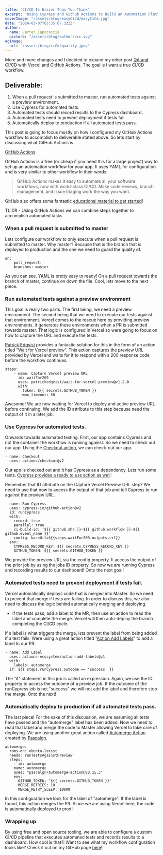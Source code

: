 ```yaml
---
title: "CI/CD Is Easier Than You Think"
excerpt: "Using Cypress and Github Actions to Build an Automation Platform. Its easier than you think."
coverImage: "/assets/blog/easyCiCd/easyCiCd.jpg"
date: "2024-03-07T05:35:07.322Z"
author:
  name: Carter Capocaccia
  picture: "/assets/blog/authors/cc.svg"
ogImage:
  url: "/assets/blog/ciCd/quality.jpeg"
---
```


More and more changes and I decided to expand my other post [QA and CI/CD with Vercel and GitHub Actions](https://www.capocaccia.dev/posts/CiCdWithVercelAndGitHubActions). The goal is I want a true CI/CD workflow.

## Deliverable:

1.  When a pull request is submitted to master, run automated tests against a preview environment.
2.  Use Cypress for automated tests.
3.  Automated tests should record results to the Cypress dashboard.
4.  Automated tests need to prevent deployment if tests fail.
5.  Automatically deploy to production if all automated tests pass.

This post is going to focus mostly on how I configured my GitHub Actions workflow to accomplish to deliverable stated above. So lets start by discussing what GitHub Actions is.

[GitHub Actions](https://github.com/features/actions)

GitHub Actions is a free (or cheap if you need this for a large project) way to set up an automation workflow for your app. It uses YAML for configuration and is very similar to other workflow In their words:

> GitHub Actions makes it easy to automate all your software workflows, now with world-class CI/CD. Make code reviews, branch management, and issue triaging work the way you want.

GitHub also offers some fantastic [educational material to get started](https://docs.github.com/en/actions/learn-github-actions)!

TL:DR - Using GitHub Actions we can combine steps together to accomplish automated tasks.

### When a pull request is submitted to master

Lets configure our workflow to only execute when a pull request is submitted to master. Why master? Because that is the branch that is deployed to production and the one we need to guard the quality of.

    on:
        pull_request:
        branches: master

As you can see, YAML is pretty easy to ready! On a pull request towards the branch of master, continue on down the file. Cool, lets move to the next piece.

### Run automated tests against a preview environment

This goal is really two parts. The first being, we need a preview environment. The second being that we need to execute our tests against that environment. Vercel comes to the rescue here by providing preview environments. It generates these environments when a PR is submitted towards master. That logic is configured in Vercel so were going to focus on how to capture the URL and execute the tests.

[Patrick Edqvist](https://github.com/patrickedqvist) provides a fantastic solution for this in the form of an action titled "[Wait for Vercel preview](https://github.com/patrickedqvist/wait-for-vercel-preview)". This action captures the preview URL provided by Vercel and waits for it to respond with a 200 response code before the workflow continues.

    steps:
        - name: Capture Vercel preview URL
          id: waitFor200
          uses: patrickedqvist/wait-for-vercel-preview@v1.2.0
          with:
    	    token: ${{ secrets.GITHUB_TOKEN }}
    	    max_timeout: 60

Awesome! We are now waiting for Vercel to deploy and active preview URL before continuing. We add the ID attribute to this step because need the output of it in a later job.

### Use Cypress for automated tests.

Onwards towards automated testing. First, our app contains Cypress and not the container the workflow is running against. So we need to check out our app. Using the [Checkout action](https://github.com/actions/checkout), we can check-out our app.

    - name: Checkout
      uses: actions/checkout@v2

Our app is checked out and it has Cypress as a dependency. Lets run some tests. [Cypress provides a ready to use action as well](https://github.com/cypress-io/github-action)!

Remember that ID attribute on the Capture Vercel Preview URL step? We need to use that now to access the output of that job and tell Cypress to run against the preview URL.

    - name: Run Cypress
      uses: cypress-io/github-action@v2
      id: runCypress
      with:
        record: true
        parallel: true
        ci-build-id: '${{ github.sha }}-${{ github.workflow }}-${{ github.event_name }}'
        config: baseUrl=${{steps.waitFor200.outputs.url}}
      env:
        CYPRESS_RECORD_KEY: ${{ secrets.CYPRESS_RECORD_KEY }}
        GITHUB_TOKEN: ${{ secrets.GITHUB_TOKEN }}

We provide the preview URL via the config property. It access the output of the prior job by using the jobs ID property. So now we are running Cypress and recording results to our dashboard! Onto the next goal!

### Automated tests need to prevent deployment if tests fail.

Vercel automatically deploys code that is merged into Master. So we need to prevent that merge if tests are failing. In order to discuss this, we also need to discuss the logic behind automatically merging and deploying.

- If the tests pass, add a label to the MR, then use an action to read the label and complete the merge. Vercel will then auto-deploy the branch completing the CI/CD cycle.

If a label is what triggers the merge, lets prevent the label from being added if a test fails. Were using a great action titled "[Action Add Labels](https://github.com/actions-ecosystem/action-add-labels)" to add a label to our PR.

    - name: Add Label
      uses: actions-ecosystem/action-add-labels@v1
      with:
        labels: automerge
      if: ${{ steps.runCypress.outcome == 'success' }}

The "if" statement in this job is called an expression. Again, we use the ID property to access the outcome of a preview job. If the outcome of the runCypress job is not "success" we will not add the label and therefore stop the merge. Onto the next!

### Automatically deploy to production if all automated tests pass.

The last piece! For the sake of this discussion, we are assuming all tests have passed and the "automerge" label has been added. Now we need to read that label and merge the code to Master allowing Vercel to take care of deploying. We are using another great action called [Automerge Action](https://github.com/pascalgn/automerge-action) created by [Pascalgn](https://github.com/pascalgn).

    automerge:
      runs-on: ubuntu-latest
      needs: runTestsAgainstPreview
      steps:
        - id: automerge
        name: automerge
        uses: "pascalgn/automerge-action@v0.15.3"
        env:
          GITHUB_TOKEN: "${{ secrets.GITHUB_TOKEN }}"
          MERGE_RETRIES: 10
          MERGE_RETRY_SLEEP: 10000

In this configuration we look for the label of "automerge". If the label is found, this action merges the PR. Since we are using Vercel here, the code is automatically deployed to prod!

### Wrapping up

By using free and open source tooling, we are able to configure a custom CI/CD pipeline that executes automated tests and records results to a dashboard. How cool is that?! Want to see what my workflow configuration looks like? Check it out on my GitHub page [here](https://github.com/Capocaccia/carterCapo/blob/master/.github/workflows/deploy.yml)!
